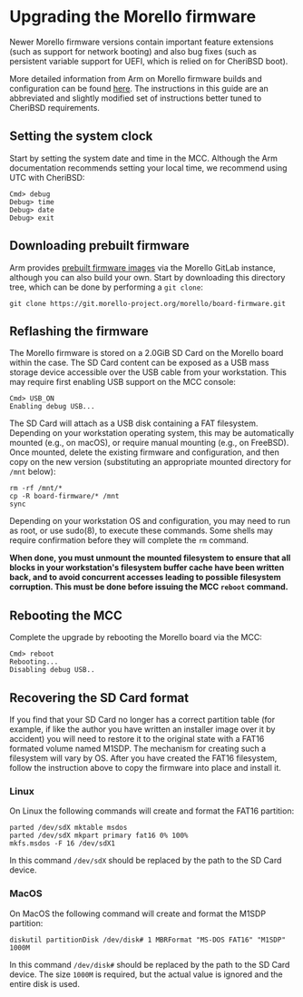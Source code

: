 # Upgrading the Morello firmware

Newer Morello firmware versions contain important feature extensions (such as
support for network booting) and also bug fixes (such as persistent variable
support for UEFI, which is relied on for CheriBSD boot).

More detailed information from Arm on Morello firmware builds and
configuration can be found
[here](https://developer.arm.com/documentation/den0132/0100/Flash-the-onboard-SD-card).
The instructions in this guide are an abbreviated and slightly modified set of
instructions better tuned to CheriBSD requirements.

## Setting the system clock

Start by setting the system date and time in the MCC.
Although the Arm documentation recommends setting your local time, we
recommend using UTC with CheriBSD:

```
Cmd> debug
Debug> time
Debug> date
Debug> exit
```

## Downloading prebuilt firmware

Arm provides [prebuilt firmware
images](https://git.morello-project.org/morello/board-firmware) via the
Morello GitLab instance, although you can also build your own.
Start by downloading this directory tree, which can be done by performing a
`git clone`:

```
git clone https://git.morello-project.org/morello/board-firmware.git
```

## Reflashing the firmware

The Morello firmware is stored on a 2.0GiB SD Card on the Morello board within
the case.
The SD Card content can be exposed as a USB mass storage device accessible
over the USB cable from your workstation.
This may require first enabling USB support on the MCC console:

```
Cmd> USB_ON
Enabling debug USB...
```

The SD Card will attach as a USB disk containing a FAT filesystem.
Depending on your workstation operating system, this may be automatically
mounted (e.g., on macOS), or require manual mounting (e.g., on FreeBSD).
Once mounted, delete the existing firmware and configuration, and then copy on
the new version (substituting an appropriate mounted directory for `/mnt`
below):

```
rm -rf /mnt/*
cp -R board-firmware/* /mnt
sync
```

Depending on your workstation OS and configuration, you may need to run as
root, or use sudo(8), to execute these commands.
Some shells may require confirmation before they will complete the `rm`
command.

**When done, you must unmount the mounted filesystem to ensure that all blocks
in your workstation's filesystem buffer cache have been written back, and to
avoid concurrent accesses leading to possible filesystem corruption.
This must be done before issuing the MCC `reboot` command.**

## Rebooting the MCC

Complete the upgrade by rebooting the Morello board via the MCC:

```
Cmd> reboot
Rebooting...
Disabling debug USB..
```

## Recovering the SD Card format

If you find that your SD Card no longer has a correct partition table
(for example, if like the author you have written an installer image
over it by accident) you will need to restore it to the original state
with a FAT16 formated volume named M1SDP. The mechanism for creating
such a filesystem will vary by OS. After you have created the FAT16
filesystem, follow the instruction above to copy the firmware into place
and install it.

### Linux

On Linux the following commands will create and format the FAT16 partition:

```
parted /dev/sdX mktable msdos
parted /dev/sdX mkpart primary fat16 0% 100%
mkfs.msdos -F 16 /dev/sdX1
```

In this command `/dev/sdX` should be replaced by the path to the SD Card
device.

### MacOS

On MacOS the following command will create and format the M1SDP partition:

```
diskutil partitionDisk /dev/disk# 1 MBRFormat "MS-DOS FAT16" "M1SDP" 1000M
```

In this command `/dev/disk#` should be replaced by the path to the SD Card
device.  The size `1000M` is required, but the actual value is ignored and
the entire disk is used.
